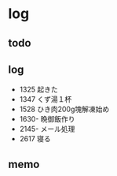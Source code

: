 #  log

## todo


## log

- 1325 起きた
- 1347 くず湯１杯
- 1528 ひき肉200g塊解凍始め
- 1630- 晩御飯作り
- 2145- メール処理
- 2617 寝る

## memo

